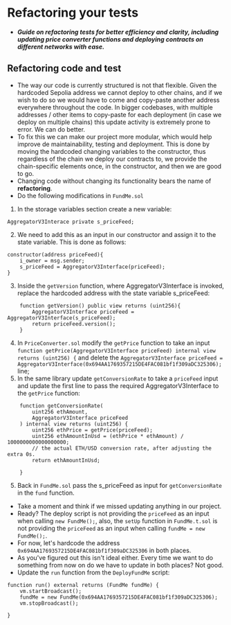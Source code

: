 # Refactoring your tests
- ***Guide on refactoring tests for better efficiency and clarity, including updating price converter functions and deploying contracts on different networks with ease.***

## Refactoring code and test
- The way our code is currently structured is not that flexible. Given the hardcoded Sepolia address we cannot deploy to other chains, and if we wish to do so we would have to come and copy-paste another address everywhere throughout the code. In bigger codebases, with multiple addresses / other items to copy-paste for each deployment (in case we deploy on multiple chains) this update activity is extremely prone to error. We can do better.
- To fix this we can make our project more modular, which would help improve de maintainability, testing and deployment. This is done by moving the hardcoded changing variables to the constructor, thus regardless of the chain we deploy our contracts to, we provide the chain-specific elements once, in the constructor, and then we are good to go.
- Changing code without changing its functionality bears the name of **refactoring**.
- Do the following modifications in `FundMe.sol`
1. In the storage variables section create a new variable:

```
AggregatorV3Interace private s_priceFeed;
```

2. We need to add this as an input in our constructor and assign it to the state variable. This is done as follows:

```
constructor(address priceFeed){
    i_owner = msg.sender;
    s_priceFeed = AggregatorV3Interface(priceFeed);
}
```

3. Inside the `getVersion` function, where AggregatorV3Interface is invoked, replace the hardcoded address with the state variable s\_priceFeed:

```
    function getVersion() public view returns (uint256){
        AggregatorV3Interface priceFeed = AggregatorV3Interface(s_priceFeed);
        return priceFeed.version();
    }
```

4. In `PriceConverter.sol` modify the `getPrice` function to take an input `function getPrice(AggregatorV3Interface priceFeed) internal view returns (uint256) {` and delete the `AggregatorV3Interface priceFeed = AggregatorV3Interface(0x694AA1769357215DE4FAC081bf1f309aDC325306);` line;
5. In the same library update `getConversionRate` to take a `priceFeed` input and update the first line to pass the required AggregatorV3Interface to the `getPrice` function:

```
    function getConversionRate(
        uint256 ethAmount,
        AggregatorV3Interface priceFeed
    ) internal view returns (uint256) {
        uint256 ethPrice = getPrice(priceFeed);
        uint256 ethAmountInUsd = (ethPrice * ethAmount) / 1000000000000000000;
        // the actual ETH/USD conversion rate, after adjusting the extra 0s.
        return ethAmountInUsd;

    }
```

5. Back in `FundMe.sol` pass the s\_priceFeed as input for `getConversionRate` in the `fund` function.

- Take a moment and think if we missed updating anything in our project.
- Ready? The deploy script is not providing the `priceFeed` as an input when calling `new FundMe();`, also, the `setUp` function in `FundMe.t.sol` is not providing the `priceFeed` as an input when calling `fundMe = new FundMe();`.
- For now, let's hardcode the address `0x694AA1769357215DE4FAC081bf1f309aDC325306` in both places.
- As you've figured out this isn't ideal either. Every time we want to do something from now on do we have to update in both places? Not good.
- Update the `run` function from the `DeployFundMe` script:

```
function run() external returns (FundMe fundMe) {
    vm.startBroadcast();
    fundMe = new FundMe(0x694AA1769357215DE4FAC081bf1f309aDC325306);
    vm.stopBroadcast();

} 
```
